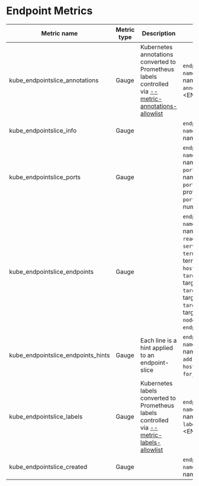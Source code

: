 # Endpoint Metrics

| Metric name                    | Metric type | Description                                                                                                               | Labels/tags                                                                                                                                                                                                                                                                                                                                                                                                                                                                                                                                                                     | Status       |
| ------------------------------ | ----------- | ------------------------------------------------------------------------------------------------------------------------- | ------------------------------------------------------------------------------------------------------------------------------------------------------------------------------------------------------------------------------------------------------------------------------------------------------------------------------------------------------------------------------------------------------------------------------------------------------------------------------------------------------------------------------------------------------------------------------- | ------------ |
| kube_endpointslice_annotations | Gauge       | Kubernetes annotations converted to Prometheus labels controlled via [--metric-annotations-allowlist](./cli-arguments.md) | `endpointslice`=&lt;endpointslice-name&gt; <br> `namespace`=&lt;endpointslice-namespace&gt; <br> `annotation_ENDPOINTSLICE_ANNOTATION`=&lt;ENDPOINTSLICE_ANNOTATION&gt;                                                                                                                                                                                                                                                                                                                                                                                                         | EXPERIMENTAL |
| kube_endpointslice_info        | Gauge       |                                                                                                                           | `endpointslice`=&lt;endpointslice-name&gt; <br> `namespace`=&lt;endpointslice-namespace&gt;                                                                                                                                                                                                                                                                                                                                                                                                                                                                                     | EXPERIMENTAL |
| kube_endpointslice_ports       | Gauge       |                                                                                                                           | `endpointslice`=&lt;endpointslice-name&gt; <br> `namespace`=&lt;endpointslice-namespace&gt; <br> `port_name`=&lt;endpointslice-port-name&gt; <br> `port_protocol`=&lt;endpointslice-port-protocol&gt; <br> `port_number`=&lt;endpointslice-port-number&gt;                                                                                                                                                                                                                                                                                                                      | EXPERIMENTAL |
| kube_endpointslice_endpoints   | Gauge       |                                                                                                                           | `endpointslice`=&lt;endpointslice-name&gt; <br> `namespace`=&lt;endpointslice-namespace&gt; <br> `ready`=&lt;endpointslice-ready&gt; <br> `serving`=&lt;endpointslice-serving&gt; <br> `terminating`=&lt;endpointslice-terminating&gt; <br> `hostname`=&lt;endpointslice-hostname&gt; <br> `targetref_kind`=&lt;endpointslice-targetref-kind&gt; <br> `targetref_name`=&lt;endpointslice-targetref-name&gt; <br> `targetref_namespace`=&lt;endpointslice-targetref-namespace&gt; <br> `nodename`=&lt;endpointslice-nodename&gt; <br> `endpoint_zone`=&lt;endpointslice-zone&gt; | EXPERIMENTAL |
| kube_endpointslice_endpoints_hints   | Gauge       |  Each line is a hint applied to an endpoint-slice                                                                   | `endpointslice`=&lt;endpointslice-name&gt; <br> `namespace`=&lt;endpointslice-namespace&gt; <br> `address`=&lt;endpointslice-address[0]&gt;  <br> `hostname`=&lt;endpointslice-hostname&gt; <br> `for_zone`=&lt;endpointslice-hint&gt; | EXPERIMENTAL |
| kube_endpointslice_labels      | Gauge       | Kubernetes labels converted to Prometheus labels controlled via [--metric-labels-allowlist](./cli-arguments.md)           | `endpointslice`=&lt;endpointslice-name&gt; <br> `namespace`=&lt;endpointslice-namespace&gt; <br> `label_ENDPOINTSLICE_LABEL`=&lt;ENDPOINTSLICE_LABEL&gt;                                                                                                                                                                                                                                                                                                                                                                                                                        | EXPERIMENTAL |
| kube_endpointslice_created     | Gauge       |                                                                                                                           | `endpointslice`=&lt;endpointslice-name&gt; <br> `namespace`=&lt;endpointslice-namespace&gt;                                                                                                                                                                                                                                                                                                                                                                                                                                                                                     | EXPERIMENTAL |

